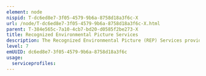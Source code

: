 ```yaml
---
element: node
nispid: T-dc6ed8e7-3f05-4579-9b6a-8758d18a3f6c-X
url: /node/T-dc6ed8e7-3f05-4579-9b6a-8758d18a3f6c-X.html
parent: T-384e565c-7a10-4cb7-bd20-d0585f2be273-X
title: Recognized Environmental Picture Services
description: The Recognized Environmental Picture (REP) Services provides the means produce, manage and disseminate the Recognized Environmental Picture. These services provide the means produce a de-conflicted and agreed picture of the geospatial, oceanographic, hydrographic and meteorological environment through the combination, aggregation, correlation and fusion of data from multiple sources.
level: 7
emUUID: dc6ed8e7-3f05-4579-9b6a-8758d18a3f6c
usage:
  serviceprofiles:
---
```

